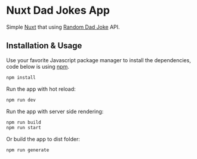# Nuxt Dad Jokes App

Simple [Nuxt](https://vuejs.org/) that using [Random Dad Joke](https://icanhazdadjoke.com) API.

## Installation & Usage

Use your favorite Javascript package manager to install the dependencies, code below is using [npm](https://www.npmjs.com/).

```bash
npm install
```

Run the app with hot reload:

```bash
npm run dev
```

Run the app with server side rendering:

```bash
npm run build
npm run start
```

Or build the app to dist folder:

```bash
npm run generate
```